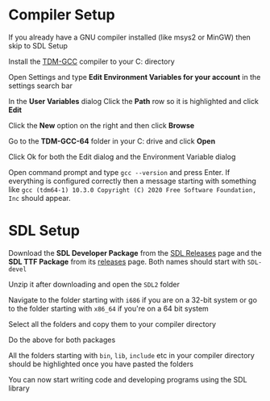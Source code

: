 # Compiler Setup
If you already have a GNU compiler installed (like msys2 or MinGW) then skip to SDL Setup

Install the [TDM-GCC](https://jmeubank.github.io/tdm-gcc/download/) compiler to your C: directory

Open Settings and type **Edit Environment Variables for your account** in the settings search bar

In the **User Variables** dialog Click the **Path** row so it is highlighted and click **Edit**

Click the **New** option on the right and then click **Browse**

Go to the **TDM-GCC-64** folder in your C: drive and click **Open**

Click Ok for both the Edit dialog and the Environment Variable dialog

Open command prompt and type `gcc --version` and press Enter. If everything is configured correctly then a message starting with something like `gcc (tdm64-1) 10.3.0
Copyright (C) 2020 Free Software Foundation, Inc` should appear.

# SDL Setup

Download the **SDL Developer Package** from the [SDL Releases](https://github.com/libsdl-org/SDL/releases/latest) page and the **SDL TTF Package** from its [releases](https://github.com/libsdl-org/SDL_ttf/releases) page. Both names should start with `SDL-devel`

Unzip it after downloading and open the `SDL2` folder

Navigate to the folder starting with `i686` if you are on a 32-bit system or go to the folder starting with `x86_64` if you're on a 64 bit system

Select all the folders and copy them to your compiler directory

Do the above for both packages

All the folders starting with `bin`, `lib`, `include` etc in your compiler directory should be highlighted once you have pasted the folders

You can now start writing code and developing programs using the SDL library